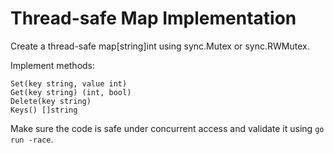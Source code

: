 # Thread-safe Map Implementation
Create a thread-safe map[string]int using sync.Mutex or sync.RWMutex.

Implement methods:

```
Set(key string, value int)
Get(key string) (int, bool)
Delete(key string)
Keys() []string
```

Make sure the code is safe under concurrent access and validate it using `go run -race`.
